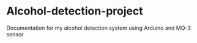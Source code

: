 # Alcohol-detection-project
Documentation for my alcohol detection system using Arduino and MQ-3 sensor
